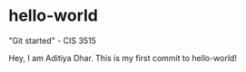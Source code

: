 # hello-world
"Git started" - CIS 3515

Hey, I am Aditiya Dhar. This is my first commit to hello-world!
